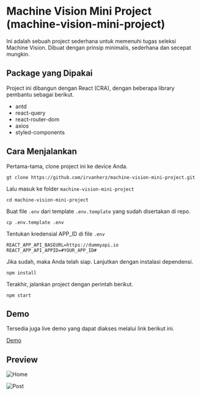 # Machine Vision Mini Project (machine-vision-mini-project)

Ini adalah sebuah project sederhana untuk memenuhi tugas seleksi Machine Vision. Dibuat dengan prinsip minimalis, sederhana dan secepat mungkin.

## Package yang Dipakai

Project ini dibangun dengan React (CRA), dengan beberapa library pembantu sebagai berikut.
- antd
- react-query
- react-router-dom
- axios
- styled-components

## Cara Menjalankan

Pertama-tama, clone project ini ke device Anda.

```
gt clone https://github.com/irvanherz/machine-vision-mini-project.git
```

Lalu masuk ke folder `machine-vision-mini-project`

```
cd machine-vision-mini-project
```

Buat file `.env` dari template `.env.template` yang sudah disertakan di repo.

```
cp .env.template .env
```

Tentukan kredensial APP_ID di file `.env`

```
REACT_APP_API_BASEURL=https://dummyapi.io
REACT_APP_API_APPID=#YOUR_APP_ID#
```

Jika sudah, maka Anda telah siap. Lanjutkan dengan instalasi dependensi.

```
npm install
```

Terakhir, jalankan project dengan perintah berikut.

```
npm start
```

## Demo

Tersedia juga live demo yang dapat diakses melalui link berikut ini.

[Demo](https://example.com)

## Preview

![Home](https://i.imgur.com/5aBV13W.png)

![Post](https://i.imgur.com/FqSDfcP.png)